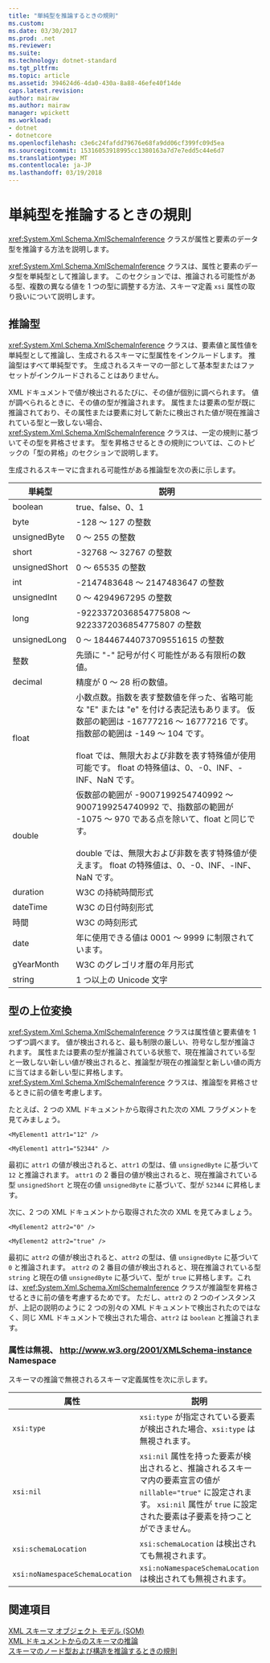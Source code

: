 ```yaml
---
title: "単純型を推論するときの規則"
ms.custom: 
ms.date: 03/30/2017
ms.prod: .net
ms.reviewer: 
ms.suite: 
ms.technology: dotnet-standard
ms.tgt_pltfrm: 
ms.topic: article
ms.assetid: 394624d6-4da0-430a-8a88-46efe40f14de
caps.latest.revision: 
author: mairaw
ms.author: mairaw
manager: wpickett
ms.workload:
- dotnet
- dotnetcore
ms.openlocfilehash: c3e6c24fafdd79676e68fa9dd06cf399fc09d5ea
ms.sourcegitcommit: 15316053918995cc1380163a7d7e7edd5c44e6d7
ms.translationtype: MT
ms.contentlocale: ja-JP
ms.lasthandoff: 03/19/2018
---
```

# <a name="rules-for-inferring-simple-types"></a>単純型を推論するときの規則
<xref:System.Xml.Schema.XmlSchemaInference> クラスが属性と要素のデータ型を推論する方法を説明します。  
  
 <xref:System.Xml.Schema.XmlSchemaInference> クラスは、属性と要素のデータ型を単純型として推論します。 このセクションでは、推論される可能性がある型、複数の異なる値を 1 つの型に調整する方法、スキーマ定義 `xsi` 属性の取り扱いについて説明します。  
  
## <a name="inferred-types"></a>推論型  
 <xref:System.Xml.Schema.XmlSchemaInference> クラスは、要素値と属性値を単純型として推論し、生成されるスキーマに型属性をインクルードします。 推論型はすべて単純型です。 生成されるスキーマの一部として基本型またはファセットがインクルードされることはありません。  
  
 XML ドキュメントで値が検出されるたびに、その値が個別に調べられます。 値が調べられるときに、その値の型が推論されます。 属性または要素の型が既に推論されており、その属性または要素に対して新たに検出された値が現在推論されている型と一致しない場合、<xref:System.Xml.Schema.XmlSchemaInference> クラスは、一定の規則に基づいてその型を昇格させます。 型を昇格させるときの規則については、このトピックの「型の昇格」のセクションで説明します。  
  
 生成されるスキーマに含まれる可能性がある推論型を次の表に示します。  
  
|単純型|説明|  
|-----------------|-----------------|  
|boolean|true、false、0、1|  
|byte|-128 ～ 127 の整数|  
|unsignedByte|0 ～ 255 の整数|  
|short|-32768 ～ 32767 の整数|  
|unsignedShort|0 ～ 65535 の整数|  
|int|-2147483648 ～ 2147483647 の整数|  
|unsignedInt|0 ～ 4294967295 の整数|  
|long|-9223372036854775808 ～ 9223372036854775807 の整数|  
|unsignedLong|0 ～ 18446744073709551615 の整数|  
|整数|先頭に "-" 記号が付く可能性がある有限桁の数値。|  
|decimal|精度が 0 ～ 28 桁の数値。|  
|float|小数点数。指数を表す整数値を伴った、省略可能な "E" または "e" を付ける表記法もあります。 仮数部の範囲は -16777216 ～ 16777216 です。 指数部の範囲は -149 ～ 104 です。<br /><br /> float では、無限大および非数を表す特殊値が使用可能です。 float の特殊値は、0、-0、INF、-INF、NaN です。|  
|double|仮数部の範囲が -9007199254740992 ～ 9007199254740992 で、指数部の範囲が -1075 ～ 970 である点を除いて、float と同じです。<br /><br /> double では、無限大および非数を表す特殊値が使えます。 float の特殊値は、0、-0、INF、-INF、NaN です。|  
|duration|W3C の持続時間形式|  
|dateTime|W3C の日付時刻形式|  
|時間|W3C の時刻形式|  
|date|年に使用できる値は 0001 ～ 9999 に制限されています。|  
|gYearMonth|W3C のグレゴリオ暦の年月形式|  
|string|1 つ以上の Unicode 文字|  
  
## <a name="type-promotion"></a>型の上位変換  
 <xref:System.Xml.Schema.XmlSchemaInference> クラスは属性値と要素値を 1 つずつ調べます。 値が検出されると、最も制限の厳しい、符号なし型が推論されます。 属性または要素の型が推論されている状態で、現在推論されている型と一致しない新しい値が検出されると、推論型が現在の推論型と新しい値の両方に当てはまる新しい型に昇格します。 <xref:System.Xml.Schema.XmlSchemaInference> クラスは、推論型を昇格させるときに前の値を考慮します。  
  
 たとえば、2 つの XML ドキュメントから取得された次の XML フラグメントを見てみましょう。  
  
 `<MyElement1 attr1="12" />`  
  
 `<MyElement1 attr1="52344" />`  
  
 最初に `attr1` の値が検出されると、`attr1` の型は、値 `unsignedByte` に基づいて `12` と推論されます。 `attr1` の 2 番目の値が検出されると、現在推論されている型 `unsignedShort` と現在の値 `unsignedByte` に基づいて、型が `52344` に昇格します。  
  
 次に、2 つの XML ドキュメントから取得された次の XML を見てみましょう。  
  
 `<MyElement2 attr2="0" />`  
  
 `<MyElement2 attr2="true" />`  
  
 最初に `attr2` の値が検出されると、`attr2` の型は、値 `unsignedByte` に基づいて `0` と推論されます。 `attr2` の 2 番目の値が検出されると、現在推論されている型 `string` と現在の値 `unsignedByte` に基づいて、型が `true` に昇格します。これは、<xref:System.Xml.Schema.XmlSchemaInference> クラスが推論型を昇格させるときに前の値を考慮するためです。 ただし、`attr2` の 2 つのインスタンスが、上記の説明のように 2 つの別々の XML ドキュメントで検出されたのではなく、同じ XML ドキュメントで検出された場合、`attr2` は `boolean` と推論されます。  
  
### <a name="ignored-attributes-from-the-httpwwww3org2001xmlschema-instance-namespace"></a>属性は無視、 http://www.w3.org/2001/XMLSchema-instance Namespace  
 スキーマの推論で無視されるスキーマ定義属性を次に示します。  
  
|属性|説明|  
|---------------|-----------------|  
|`xsi:type`|`xsi:type` が指定されている要素が検出された場合、`xsi:type` は無視されます。|  
|`xsi:nil`|`xsi:nil` 属性を持った要素が検出されると、推論されるスキーマ内の要素宣言の値が `nillable="true"` に設定されます。 `xsi:nil` 属性が `true` に設定された要素は子要素を持つことができません。|  
|`xsi:schemaLocation`|`xsi:schemaLocation` は検出されても無視されます。|  
|`xsi:noNamespaceSchemaLocation`|`xsi:noNamespaceSchemaLocation` は検出されても無視されます。|  
  
## <a name="see-also"></a>関連項目  
 [XML スキーマ オブジェクト モデル (SOM)](../../../../docs/standard/data/xml/xml-schema-object-model-som.md)  
 [XML ドキュメントからのスキーマの推論](../../../../docs/standard/data/xml/inferring-schemas-from-xml-documents.md)  
 [スキーマのノード型および構造を推論するときの規則](../../../../docs/standard/data/xml/rules-for-inferring-schema-node-types-and-structure.md)
